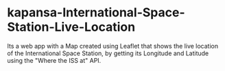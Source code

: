 # kapansa-International-Space-Station-Live-Location
Its a web app with a Map created using Leaflet that shows the live location of the International Space Station, by getting its Longitude and Latitude using the "Where the ISS at" API.
